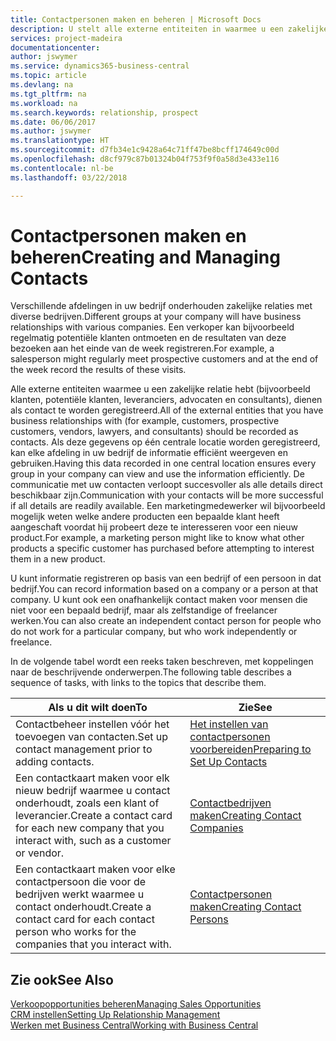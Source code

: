 ```yaml
---
title: Contactpersonen maken en beheren | Microsoft Docs
description: U stelt alle externe entiteiten in waarmee u een zakelijke relatie hebt (zoals prospects, klanten, leveranciers en consultants) als contacten.
services: project-madeira
documentationcenter: 
author: jswymer
ms.service: dynamics365-business-central
ms.topic: article
ms.devlang: na
ms.tgt_pltfrm: na
ms.workload: na
ms.search.keywords: relationship, prospect
ms.date: 06/06/2017
ms.author: jswymer
ms.translationtype: HT
ms.sourcegitcommit: d7fb34e1c9428a64c71ff47be8bcff174649c00d
ms.openlocfilehash: d8cf979c87b01324b04f753f9f0a58d3e433e116
ms.contentlocale: nl-be
ms.lasthandoff: 03/22/2018

---
```

# <a name="creating-and-managing-contacts"></a><span data-ttu-id="a3974-103">Contactpersonen maken en beheren</span><span class="sxs-lookup"><span data-stu-id="a3974-103">Creating and Managing Contacts</span></span>
<span data-ttu-id="a3974-104">Verschillende afdelingen in uw bedrijf onderhouden zakelijke relaties met diverse bedrijven.</span><span class="sxs-lookup"><span data-stu-id="a3974-104">Different groups at your company will have business relationships with various companies.</span></span> <span data-ttu-id="a3974-105">Een verkoper kan bijvoorbeeld regelmatig potentiële klanten ontmoeten en de resultaten van deze bezoeken aan het einde van de week registreren.</span><span class="sxs-lookup"><span data-stu-id="a3974-105">For example, a salesperson might regularly meet prospective customers and at the end of the week record the results of these visits.</span></span>

<span data-ttu-id="a3974-106">Alle externe entiteiten waarmee u een zakelijke relatie hebt (bijvoorbeeld klanten, potentiële klanten, leveranciers, advocaten en consultants), dienen als contact te worden geregistreerd.</span><span class="sxs-lookup"><span data-stu-id="a3974-106">All of the external entities that you have business relationships with (for example, customers, prospective customers, vendors, lawyers, and consultants) should be recorded as contacts.</span></span> <span data-ttu-id="a3974-107">Als deze gegevens op één centrale locatie worden geregistreerd, kan elke afdeling in uw bedrijf de informatie efficiënt weergeven en gebruiken.</span><span class="sxs-lookup"><span data-stu-id="a3974-107">Having this data recorded in one central location ensures every group in your company can view and use the information efficiently.</span></span> <span data-ttu-id="a3974-108">De communicatie met uw contacten verloopt succesvoller als alle details direct beschikbaar zijn.</span><span class="sxs-lookup"><span data-stu-id="a3974-108">Communication with your contacts will be more successful if all details are readily available.</span></span> <span data-ttu-id="a3974-109">Een marketingmedewerker wil bijvoorbeeld mogelijk weten welke andere producten een bepaalde klant heeft aangeschaft voordat hij probeert deze te interesseren voor een nieuw product.</span><span class="sxs-lookup"><span data-stu-id="a3974-109">For example, a marketing person might like to know what other products a specific customer has purchased before attempting to interest them in a new product.</span></span>

<span data-ttu-id="a3974-110">U kunt informatie registreren op basis van een bedrijf of een persoon in dat bedrijf.</span><span class="sxs-lookup"><span data-stu-id="a3974-110">You can record information based on a company or a person at that company.</span></span> <span data-ttu-id="a3974-111">U kunt ook een onafhankelijk contact maken voor mensen die niet voor een bepaald bedrijf, maar als zelfstandige of freelancer werken.</span><span class="sxs-lookup"><span data-stu-id="a3974-111">You can also create an independent contact person for people who do not work for a particular company, but who work independently or freelance.</span></span>

<span data-ttu-id="a3974-112">In de volgende tabel wordt een reeks taken beschreven, met koppelingen naar de beschrijvende onderwerpen.</span><span class="sxs-lookup"><span data-stu-id="a3974-112">The following table describes a sequence of tasks, with links to the topics that describe them.</span></span>

| <span data-ttu-id="a3974-113">Als u dit wilt doen</span><span class="sxs-lookup"><span data-stu-id="a3974-113">To</span></span> | <span data-ttu-id="a3974-114">Zie</span><span class="sxs-lookup"><span data-stu-id="a3974-114">See</span></span> |
| --- | --- |
| <span data-ttu-id="a3974-115">Contactbeheer instellen vóór het toevoegen van contacten.</span><span class="sxs-lookup"><span data-stu-id="a3974-115">Set up contact management prior to adding contacts.</span></span> |[<span data-ttu-id="a3974-116">Het instellen van contactpersonen voorbereiden</span><span class="sxs-lookup"><span data-stu-id="a3974-116">Preparing to Set Up Contacts</span></span>](marketing-setup-contacts.md) |
| <span data-ttu-id="a3974-117">Een contactkaart maken voor elk nieuw bedrijf waarmee u contact onderhoudt, zoals een klant of leverancier.</span><span class="sxs-lookup"><span data-stu-id="a3974-117">Create a contact card for each new company that you interact with, such as a customer or vendor.</span></span> |[<span data-ttu-id="a3974-118">Contactbedrijven maken</span><span class="sxs-lookup"><span data-stu-id="a3974-118">Creating Contact Companies</span></span>](marketing-create-contact-companies.md) |
| <span data-ttu-id="a3974-119">Een contactkaart maken voor elke contactpersoon die voor de bedrijven werkt waarmee u contact onderhoudt.</span><span class="sxs-lookup"><span data-stu-id="a3974-119">Create a contact card for each contact person who works for the companies that you interact with.</span></span> |[<span data-ttu-id="a3974-120">Contactpersonen maken</span><span class="sxs-lookup"><span data-stu-id="a3974-120">Creating Contact Persons</span></span>](marketing-create-contact-persons.md) |

## <a name="see-also"></a><span data-ttu-id="a3974-121">Zie ook</span><span class="sxs-lookup"><span data-stu-id="a3974-121">See Also</span></span>
[<span data-ttu-id="a3974-122">Verkoopopportunities beheren</span><span class="sxs-lookup"><span data-stu-id="a3974-122">Managing Sales Opportunities</span></span>](marketing-manage-sales-opportunities.md)  
[<span data-ttu-id="a3974-123">CRM instellen</span><span class="sxs-lookup"><span data-stu-id="a3974-123">Setting Up Relationship Management</span></span>](marketing-setup-marketing.md)  
[<span data-ttu-id="a3974-124">Werken met Business Central</span><span class="sxs-lookup"><span data-stu-id="a3974-124">Working with Business Central</span></span>](ui-work-product.md)  

